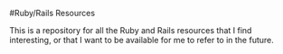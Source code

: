 #Ruby/Rails Resources

This is a repository for all the Ruby and Rails resources that I find interesting, or that I want to be available for me to refer to in the future.